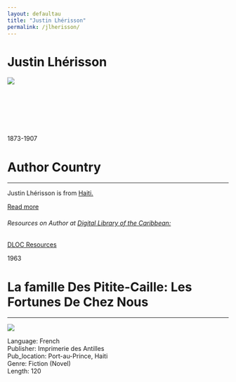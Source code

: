 ```yaml
---
layout: defaultau
title: "Justin Lhérisson"
permalink: /jlherisson/
---
```

<!-- partial:index.partial.html -->
<div class="content">
     <h1>Justin Lhérisson</h1>
    <div class="quote">
        <div><img src="https://www.juno7.ht/wp-content/uploads/2020/12/B6A22C03-5DF4-4030-A56B-2D4A03947137.jpeg" class="logo"></div>
    </div>
    <div class="timeline">
        <div style="padding-bottom:100px;"></div>
        <div class="block">
             <div class="date right"><p class="right">1873-1907</p></div>
            <div class="dot"></div>
            <div class="left first">
            <div class="author_country">
                <h1>Author Country</h1><hr>
          <div class="aclocation">  <p>Justin Lhérisson is from <a href="{{ site.baseurl }}/5"> Haiti.</a></p></div>
              <div class="acreadmore">  <a href="https://fr.wikipedia.org/wiki/Justin_Lh%C3%A9risson" target="_blank">Read more</a></div>
            <div class="aclocation">  <h6>Resources on Author at <a href="https://dloc.com">Digital Library of the Caribbean:</a></h6></div> 
       <div class="dlocresources"><a href="https://www.dloc.com/AA00073342/00001/downloads" target="_blank">DLOC Resources</a></div>
            </div>
            </div>
        <div class="block">
            <div class="date left"><p class="left">1963</p></div>
            <div class="dot"></div>
            <div class="right">
                <h1>La famille Des Pitite-Caille: Les Fortunes De Chez Nous</h1><hr>
                <p><img src="https://books.google.dm/books/content?id=cXVHAQAAMAAJ&printsec=frontcover&img=1&zoom=1&imgtk=AFLRE71oh80pKRwndpqPKj8qp9XVGFQaMwgkTFIWa_vI6MyS1b2dYgVS0LBR55hdrD_FXotsiPRMkACpZthZk8UqzY-v7kMyEhpU3Skq7GpnJj5sfwlCxbayHNtPtXBWDfy9jub4NGoo"></p>
                <p>
                Language: French<br/>
                Publisher: Imprimerie des Antilles<br/>
                Pub_location: Port-au-Prince, Haiti<br/>
                Genre: Fiction (Novel)<br/>
                Length: 120 <br/>                   </p>
            </div>
        </div>
  <!-- partial -->
<script src='https://cdnjs.cloudflare.com/ajax/libs/jquery/3.1.1/jquery.min.js'></script><script  src="{{ site.baseurl }}/assets/js/authorscript.js"></script>